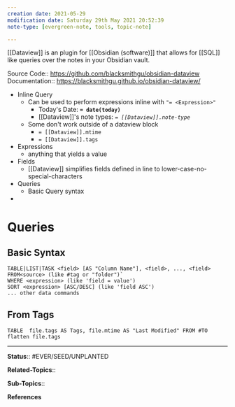```yaml
---
creation date: 2021-05-29
modification date: Saturday 29th May 2021 20:52:39
note-type: [evergreen-note, tools, topic-note]

---
```




[[Dataview]] is an plugin for [[Obsidian (software)]] that allows for [[SQL]] like queries over the notes in your Obsidian vault.

Source Code:: https://github.com/blacksmithgu/obsidian-dataview
Documentation:: https://blacksmithgu.github.io/obsidian-dataview/


- Inline Query
	- Can be used to perform expressions inline with `"= <Expression>"`
		- Today's Date: **`= date(today)`** 
		- [[Dataview]]'s note types: *`= [[Dataview]].note-type`*
	- Some don't work outside of a dataview block
		- `= [[Dataview]].mtime`
		- `= [[Dataview]].tags`
- Expressions
	- anything that yields a value
- Fields
	- [[Dataview]] simplifies fields defined in line to lower-case-no-special-characters
- Queries
	- Basic Query syntax
-
# Queries
## Basic Syntax
```
TABLE|LIST|TASK <field> [AS "Column Name"], <field>, ..., <field> FROM<source> (like #tag or "folder")`
WHERE <expression> (like 'field = value')
SORT <expression> [ASC/DESC] (like 'field ASC')
... other data commands
```
## From Tags
```dataviewx
TABLE  file.tags AS Tags, file.mtime AS "Last Modified" FROM #TO
flatten file.tags
```



---

**Status**:: #EVER/SEED/UNPLANTED 

**Related-Topics**:: 
	
**Sub-Topics**::
	
**References**